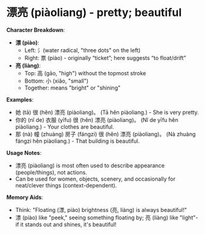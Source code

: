 # **漂亮 (piàoliang) - pretty; beautiful**

**Character Breakdown**:  
- **漂 (piào)**:
  - Left: 氵(water radical, "three dots" on the left)
  - Right: 票 (piào) - originally “ticket”; here suggests “to float/drift”  
- **亮 (liàng)**:
  - Top: 高 (gāo, "high") without the topmost stroke
  - Bottom: 小 (xiǎo, "small")
  - Together: means "bright" or "shining"

**Examples**:  
- 她 (tā) 很 (hěn) 漂亮 (piàoliang)。 (Tā hěn piàoliang.) - She is very pretty.  
- 你的 (nǐ de) 衣服 (yīfu) 很 (hěn) 漂亮 (piàoliang)。 (Nǐ de yīfu hěn piàoliang.) - Your clothes are beautiful.  
- 那 (nà) 幢 (zhuàng) 房子 (fángzi) 很 (hěn) 漂亮 (piàoliang)。 (Nà zhuàng fángzi hěn piàoliang.) - That building is beautiful.

**Usage Notes**:  
- 漂亮 (piàoliang) is most often used to describe appearance (people/things), not actions.  
- Can be used for women, objects, scenery, and occasionally for neat/clever things (context-dependent).

**Memory Aids**:  
- Think: "Floating (漂, piào) brightness (亮, liàng) is always beautiful!"  
- 漂 (piào) like "peek," seeing something floating by; 亮 (liàng) like "light"-if it stands out and shines, it's beautiful!